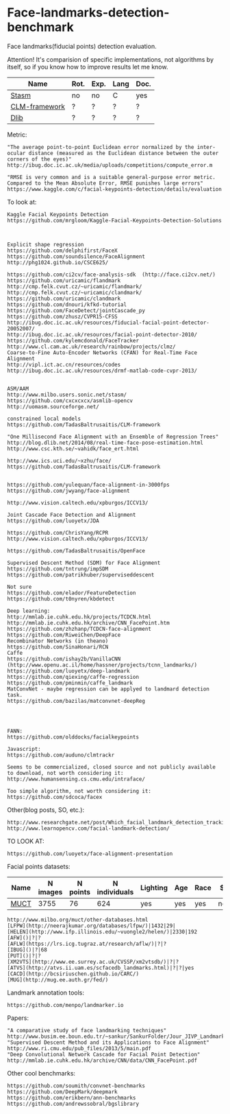# Face-landmarks-detection-benchmark
Face landmarks(fiducial points) detection evaluation.

Attention! It's comparision of specific implementations, not algorithms by itself, so if you know how to improve results let me know.


Name| Rot. | Exp. | Lang | Doc.
------------------ | --- | --- | --- | ---
[Stasm](http://www.milbo.users.sonic.net/stasm/)|no|no|C|yes
[CLM-framework](https://github.com/TadasBaltrusaitis/CLM-framework)|?|?|?|?
[Dlib](http://dlib.net/)|?|?|?|?


Metric: 
~~~
"The average point-to-point Euclidean error normalized by the inter-ocular distance (measured as the Euclidean distance between the outer corners of the eyes)"
http://ibug.doc.ic.ac.uk/media/uploads/competitions/compute_error.m

"RMSE is very common and is a suitable general-purpose error metric. Compared to the Mean Absolute Error, RMSE punishes large errors"
https://www.kaggle.com/c/facial-keypoints-detection/details/evaluation
~~~

To look at:
~~~
Kaggle Facial Keypoints Detection
https://github.com/mrgloom/Kaggle-Facial-Keypoints-Detection-Solutions



Explicit shape regression
https://github.com/delphifirst/FaceX
https://github.com/soundsilence/FaceAlignment
http://phg1024.github.io/CSCE625/

https://github.com/ci2cv/face-analysis-sdk  (http://face.ci2cv.net/)
https://github.com/uricamic/flandmark
http://cmp.felk.cvut.cz/~uricamic/flandmark/
http://cmp.felk.cvut.cz/~uricamic/clandmark/
https://github.com/uricamic/clandmark
https://github.com/dnouri/kfkd-tutorial
https://github.com/FaceDetect/jointCascade_py
https://github.com/zhusz/CVPR15-CFSS
http://ibug.doc.ic.ac.uk/resources/fiducial-facial-point-detector-20052007/
http://ibug.doc.ic.ac.uk/resources/facial-point-detector-2010/
https://github.com/kylemcdonald/FaceTracker
http://www.cl.cam.ac.uk/research/rainbow/projects/clmz/
Coarse-to-Fine Auto-Encoder Networks (CFAN) for Real-Time Face Alignment
http://vipl.ict.ac.cn/resources/codes
http://ibug.doc.ic.ac.uk/resources/drmf-matlab-code-cvpr-2013/


ASM/AAM
http://www.milbo.users.sonic.net/stasm/
https://github.com/cxcxcxcx/asmlib-opencv
http://uomasm.sourceforge.net/

constrained local models
https://github.com/TadasBaltrusaitis/CLM-framework

"One Millisecond Face Alignment with an Ensemble of Regression Trees"
http://blog.dlib.net/2014/08/real-time-face-pose-estimation.html
http://www.csc.kth.se/~vahidk/face_ert.html

http://www.ics.uci.edu/~xzhu/face/
https://github.com/TadasBaltrusaitis/CLM-framework


https://github.com/yulequan/face-alignment-in-3000fps
https://github.com/jwyang/face-alignment

http://www.vision.caltech.edu/xpburgos/ICCV13/

Joint Cascade Face Detection and Alignment
https://github.com/luoyetx/JDA

https://github.com/ChrisYang/RCPR
http://www.vision.caltech.edu/xpburgos/ICCV13/

https://github.com/TadasBaltrusaitis/OpenFace

Supervised Descent Method (SDM) for Face Alignment
https://github.com/tntrung/impSDM
https://github.com/patrikhuber/superviseddescent

Not sure 
https://github.com/elador/FeatureDetection
https://github.com/t0nyren/kbdetect

Deep learning:
http://mmlab.ie.cuhk.edu.hk/projects/TCDCN.html
http://mmlab.ie.cuhk.edu.hk/archive/CNN_FacePoint.htm
https://github.com/zhzhanp/TCDCN-face-alignment
https://github.com/RiweiChen/DeepFace
Recombinator Networks (in theano)
https://github.com/SinaHonari/RCN
Caffe
https://github.com/ishay2b/VanillaCNN (http://www.openu.ac.il/home/hassner/projects/tcnn_landmarks/)
https://github.com/luoyetx/deep-landmark
https://github.com/qiexing/caffe-regression
https://github.com/pminmin/caffe_landmark
MatConvNet - maybe regression can be applyed to landmard detection task.
https://github.com/bazilas/matconvnet-deepReg




FANN:
https://github.com/olddocks/facialkeypoints

Javascript:
https://github.com/auduno/clmtrackr

Seems to be commercialized, closed source and not publicly available to download, not worth considering it:
http://www.humansensing.cs.cmu.edu/intraface/

Too simple algorithm, not worth considering it:
https://github.com/sdcoca/facex
~~~

Other(blog posts, SO, etc.):
~~~
http://www.researchgate.net/post/Which_facial_landmark_detection_tracking_software_is_publically_available_for_research
http://www.learnopencv.com/facial-landmark-detection/
~~~

TO LOOK AT:
~~~
https://github.com/luoyetx/face-alignment-presentation
~~~

Facial points datasets:

Name| N images| N points |N individuals | Lighting | Age | Race| $ | Auth.
------------------ | --- | --- | --- | --- | --- | --- | --- | ---
[MUCT](http://www.milbo.org/muct/)|3755|76|624|yes|yes|yes|no|no

~~~
http://www.milbo.org/muct/other-databases.html
[LFPW](http://neerajkumar.org/databases/lfpw/)|1432|29|
[HELEN](http://www.ifp.illinois.edu/~vuongle2/helen/)|2330|192
[AFW]()|?|?
[AFLW](https://lrs.icg.tugraz.at/research/aflw/)|?|?
[IBUG]()|?|68
[PUT]()|?|?
[XM2VTS](http://www.ee.surrey.ac.uk/CVSSP/xm2vtsdb/)|?|?
[ATVS](http://atvs.ii.uam.es/scfacedb_landmarks.html)|?|?|yes
[CACD](http://bcsiriuschen.github.io/CARC/)
[MUG](http://mug.ee.auth.gr/fed/)
~~~

Landmark annotation tools:
~~~
https://github.com/menpo/landmarker.io
~~~

Papers:
~~~
"A comparative study of face landmarking techniques"
http://www.busim.ee.boun.edu.tr/~sankur/SankurFolder/Jour_JIVP_Landmarking.pdf
"Supervised Descent Method and its Applications to Face Alignment"
http://www.ri.cmu.edu/pub_files/2013/5/main.pdf
"Deep Convolutional Network Cascade for Facial Point Detection"
http://mmlab.ie.cuhk.edu.hk/archive/CNN/data/CNN_FacePoint.pdf
~~~

Other cool benchmarks:
~~~
https://github.com/soumith/convnet-benchmarks
https://github.com/DeepMark/deepmark
https://github.com/erikbern/ann-benchmarks
https://github.com/andrewssobral/bgslibrary
~~~
